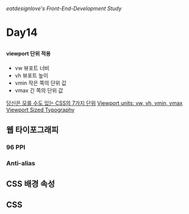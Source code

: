 ######  eatdesignlove's Front-End-Development Study

# Day14

## 


<!-- @media - only not 키워드에 대한 이해 -->
<!-- 다양한 선택자 활용하는 훈련은 학습의 측면-->
#### viewport 단위 적용
- vw 뷰포트 너비
- vh 뷰포트 높이
- vmin 작은 쪽의 단위 값
- vmax 긴 쪽의 단위 값

[당신은 모를 수도 있는 CSS의 7가지 단위](http://webdesign.tutsplus.com/ko/articles/7-css-units-you-might-not-know-about--cms-22573)
[Viewport units: vw, vh, vmin, vmax](https://web-design-weekly.com/2014/11/18/viewport-units-vw-vh-vmin-vmax/)
[Viewport Sized Typography](https://css-tricks.com/viewport-sized-typography/)

## 웹 타이포그래피
### 96 PPI

### Anti-alias


## CSS 배경 속성

## CSS
